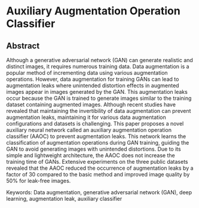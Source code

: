 # Auxiliary Augmentation Operation Classifier
## Abstract  
Although a generative adversarial network (GAN) can generate realistic and distinct images, it requires numerous training data. Data augmentation is a popular method of incrementing data using various augmentation operations. However, data augmentation for training GANs can lead to augmentation leaks where unintended distortion effects in augmented images appear in images generated by the GAN. This augmentation leaks occur because the GAN is trained to generate images similar to the training dataset containing augmented images. Although recent studies have revealed that maintaining the invertibility of data augmentation can prevent augmentation leaks, maintaining it for various data augmentation configurations and datasets is challenging. This paper proposes a novel auxiliary neural network called an auxiliary augmentation operation classifier (AAOC) to prevent augmentation leaks. This network learns the classification of augmentation operations during GAN training, guiding the GAN to avoid generating images with unintended distortions. Due to its simple and lightweight architecture, the AAOC does not increase the training time of GANs. Extensive experiments on the three public datasets revealed that the AAOC reduced the occurrence of augmentation leaks by a factor of 30 compared to the basic method and improved image quality by 50% for leak-free images.  
  
Keywords: Data augmentation, generative adversarial network (GAN), deep learning, augmentation leak, auxiliary classifier
